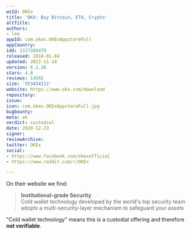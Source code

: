 ```yaml
---
wsId: OKEx
title: 'OKX: Buy Bitcoin, ETH, Crypto'
altTitle: 
authors:
- leo
appId: com.okex.OKExAppstoreFull
appCountry: 
idd: 1327268470
released: 2018-01-04
updated: 2022-11-14
version: 6.1.36
stars: 4.8
reviews: 14592
size: '553434112'
website: https://www.okx.com/download
repository: 
issue: 
icon: com.okex.OKExAppstoreFull.jpg
bugbounty: 
meta: ok
verdict: custodial
date: 2020-12-23
signer: 
reviewArchive: 
twitter: OKEx
social:
- https://www.facebook.com/okexofficial
- https://www.reddit.com/r/OKEx

---
```


On their website we find:

> **Institutional-grade Security**<br>
  Cold wallet technology developed by the world's top security team adopts a
  multi-security-layer mechanism to safeguard your assets

"Cold wallet technology" means this is a custodial offering and therefore
**not verifiable**.
